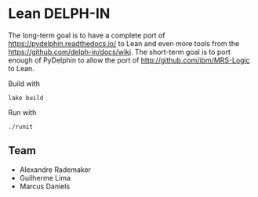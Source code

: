 
Lean DELPH-IN
=============

The long-term goal is to have a complete port of
https://pydelphin.readthedocs.io/ to Lean and even more tools from the
https://github.com/delph-in/docs/wiki. The short-term goal is to port
enough of PyDelphin to allow the port of
http://github.com/ibm/MRS-Logic to Lean.

Build with 

```
lake build
```

Run with
```
./runit
```

## Team

- Alexandre Rademaker
- Guilherme Lima
- Marcus Daniels


